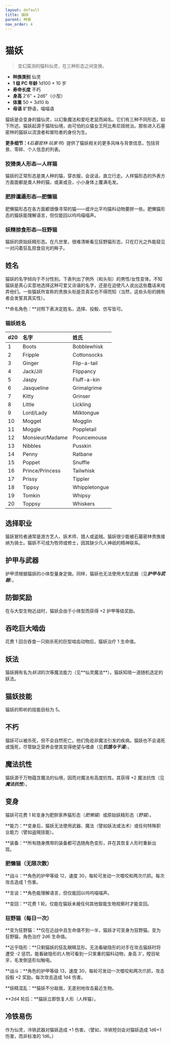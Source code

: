 ```yaml
---
layout: default
title: 猫妖
parent: 种族
nav_order: 4
---
```


# 猫妖

> 变幻莫测的猫科仙灵，在三种形态之间变换。

- **种族类别**	仙灵
- **1 级 PC 年龄**	1d100 × 10 岁
- **寿命长度**	不朽
- **身高**	2'6" + 2d6"（小型）
- **体重**	50 + 3d10 lb
- **母语**	旷野语，喵喵语

猫妖是会变身的猫仙灵，以幻象魔法和爱吃老鼠而闻名。它们有三种不同形态，如下所述。猫妖起源于猫陆仙境，由可怕的众猫女王阿比希尼娅统治。那些进入石墓密林的猫妖以流浪者和冒险者的身份为生。

**更多细节：**《*石墓密林·玩家书*》提供了猫妖相关的更多风味与背景信息，包括背景、零碎、个人信息的列表。

### 狡猾类人形态—人样猫

猫妖的正常形态是类人种的猫，穿衣服，会说话，直立行走。人样猫形态的外表方方面面都是类人种的猫，或美或丑，小小身体上覆满毛发。

### 肥胖邋遢形态—肥懒猫

肥懒猫形态在各方面都很像寻常的猫——或许比平均猫科动物要胖一些。肥懒猫形态的猫妖能理解语言，但仅能回以呜呜喵喵声。

### 妖精掠食形态—狂野猫

猫妖的原始妖精形态。在凡世里，很难清晰看见狂野猫形态，只在灯光之外能窥见一对闪着狂乱掠食目光的眸子。

## 姓名

猫妖的名字倾向于不分性别。下表列出了例外（和头衔）的男性/女性变体。不知猫妖是真心实意地选择这种可爱又诙谐的名字，还是在迫使凡人说出这些蠢话来戏弄他们。一些猫妖所宣称的贵族头衔是否真实也不得而知（当然，这些头衔的拥有者会发誓其真实性）。

**命名角色：**对照下表决定姓名，选择、投骰、仿写皆可。

### 猫妖姓名

| d20 | 名字 | 姓氏 |
| :--- | :-------------- | :------------ |
| 1 | Boots | Bobblewhisk |
| 2 | Fripple | Cottonsocks |
| 3 | Ginger | Flip-a-tail |
| 4 | Jack/Jill | Flippancy |
| 5 | Jaspy | Fluff-a-kin |
| 6 | Jasqueline | Grimalgrime |
| 7 | Kitty | Grinser |
| 8 | Little | Lickling |
| 9 | Lord/Lady | Milktongue |
| 10 | Mogget | Mogglin |
| 11 | Moggle | Poppletail |
| 12 | Monsieur/Madame | Pouncemouse |
| 13 | Nibbles | Pusskin |
| 14 | Penny | Ratbane |
| 15 | Poppet | Snuffle |
| 16 | Prince/Princess | Tailwhisk |
| 17 | Prissy | Tippler |
| 18 | Tippsy | Whippletongue |
| 19 | Tomkin | Whipsy |
| 20 | Toppsy | Whiskers |

## 选择职业

猫妖冒险者通常是游方艺人、妖术师、猎人或盗贼。猫妖很少能被石墓密林贵族接纳为骑士。猫妖不可成为牧师或修士，因其缺少凡人神祇的精神联系。

## 护甲与武器

护甲须根据猫妖的小体型量身定做。同样，猫妖也无法使用大型武器（见***护甲与武器***）。

## 防御奖励

在与大型生物近战时，猫妖会由于小体型而获得 +2 护甲等级奖励。

## 吞吃巨大啮齿

花费 1 回合吞食一只刚杀死的巨型啮齿动物后，猫妖治疗 1 生命值。

## 妖法

猫妖拥有名为*妖法*的次等魔法能力（见**<g3>仙灵魔法</g3>**）。猫妖知晓一道随机选定的妖法。

## 猫妖技能

猫妖的聆听的技能目标为 5。

## 不朽

猫妖可以被杀死，但不会自然死亡。他们免疫非魔法引发的疾病。猫妖也不会渴死或饿死，尽管缺乏营养会使其变得绝望与嗜虐（见***饥饿与干渴***）。

## 魔法抗性

猫妖源于万物蕴含魔法的仙境，因而对魔法有高度抗性。其获得 +2 魔法抗性（见***魔法抗性***）。

## 变身

猫妖可花费 1 轮变身为肥胖家养猫形态（*肥懒猫*）或原始妖精形态（*野猫*）。

**能力：**变身后，猫妖无法使用武器、魔法（譬如妖法或法术）或任何特殊职业能力（譬如盗贼技能）。

**装备：**所有随身携带的装备都可选随角色变形，并在其恢复人形时重新出现。

### 肥懒猫（无限次数）

**战斗：**角色的护甲等级 12，速度 30，每轮可发动一次噬咬和两次爪抓。每次攻击造成 1 伤害。

**言谈：**角色能理解语言，但仅能回以呜呜喵喵声。

**变回：**花费 1 轮。仅能在猫妖未被任何其他智能生物观察时才能变回。

### 狂野猫（每日一次）

**变为狂野猫：**仅在近战中且生命值不到一半，猫妖才可变身为狂野猫。变为狂野猫，角色治疗 2d6 生命值。

**近乎隐形：**只剩猫妖的狂乱眼睛显形。无法看破隐形的对手在攻击猫妖时将遭受 -2 惩罚。能看破隐形的人物可看到一只笨重的猫科动物，身高 3'，瞠目呲牙，毛发倒竖形似触电。

**战斗：**角色的护甲等级 13，速度 30，每轮可发动一次噬咬和两次爪抓，攻击投骰 +2 奖励。每次攻击造成 1d4 伤害。

**妖精混乱：**猫妖不分敌我，无差别地攻击最近生物。

**2d4 轮后：**猫妖立即恢复人形（人样猫）。

## 冷铁易伤

作为仙灵，冷铁武器对猫妖造成 +1 伤害。（譬如，冷铁短剑会对猫妖造成 1d6+1 伤害，而非标准的 1d6。）
